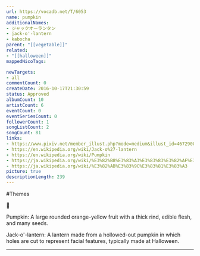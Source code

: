 ```yaml
---
url: https://vocadb.net/T/6053
name: pumpkin
additionalNames: 
- ジャックオーランタン
- jack-o'-lantern
- kabocha
parent: "[[vegetable]]"
related:
- "[[halloween]]"
mappedNicoTags:

newTargets:
- all
commentCount: 0
createDate: 2016-10-17T21:30:59
status: Approved
albumCount: 10
artistCount: 6
eventCount: 0
eventSeriesCount: 0
followerCount: 1
songListCount: 2
songCount: 81
links: 
- https://www.pixiv.net/member_illust.php?mode=medium&illust_id=46729005
- https://en.wikipedia.org/wiki/Jack-o%27-lantern
- https://en.wikipedia.org/wiki/Pumpkin
- https://ja.wikipedia.org/wiki/%E3%82%B8%E3%83%A3%E3%83%83%E3%82%AF%E3%83%BB%E3%82%AA%E3%83%BC%E3%83%BB%E3%83%A9%E3%83%B3%E3%82%BF%E3%83%B3
- https://ja.wikipedia.org/wiki/%E3%82%AB%E3%83%9C%E3%83%81%E3%83%A3
picture: true
descriptionLength: 239
---
```


#Themes

🎃

Pumpkin: A large rounded orange-yellow fruit with a thick rind, edible flesh, and many seeds.

Jack-o'-lantern: A lantern made from a hollowed-out pumpkin in which holes are cut to represent facial features, typically made at Halloween.

---

